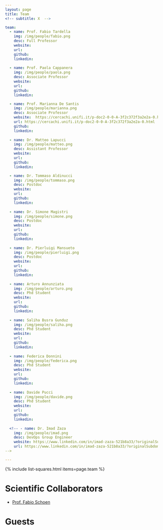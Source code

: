 ```yaml
---
layout: page
title: Team
<!-- subtitle: X  -->

team:
  - name: Prof. Fabio Tardella
    img: /img/people/fabio.png
    desc: Full Professor
    website:  
    url:
    github:  
    linkedin:   
    
  - name: Prof. Paola Cappanera
    img: /img/people/paola.png
    desc: Associate Professor
    website:  
    url:
    github:  
    linkedin:  

  - name: Prof. Marianna De Santis
    img: /img/people/marianna.png
    desc: Associate Professor
    website:  https://cercachi.unifi.it/p-doc2-0-0-A-3f2c372f3a2e2a-0.html
    url: https://cercachi.unifi.it/p-doc2-0-0-A-3f2c372f3a2e2a-0.html
    github:  
    linkedin:
      
  - name: Dr. Matteo Lapucci
    img: /img/people/matteo.png
    desc: Assistant Professor 
    website:
    url:
    github:  
    linkedin:  

  - name: Dr. Tommaso Aldinucci
    img: /img/people/tommaso.png
    desc: Postdoc
    website:  
    url:
    github:  
    linkedin:
      
  - name: Dr. Simone Magistri
    img: /img/people/simone.png
    desc: Postdoc
    website:  
    url:
    github:  
    linkedin:
    
  - name: Dr. Pierluigi Mansueto
    img: /img/people/pierluigi.png
    desc: Postdoc
    website:  
    url:
    github:  
    linkedin:
    
  - name: Arturo Annunziata 
    img: /img/people/arturo.png
    desc: Phd Student
    website:  
    url:
    github:  
    linkedin:
 
  - name: Saliha Busra Gunduz  
    img: /img/people/saliha.png
    desc: Phd Student
    website:  
    url:
    github:  
    linkedin:
    
  - name: Federica Donnini
    img: /img/people/federica.png
    desc: Phd Student
    website:  
    url:
    github:  
    linkedin:
    
  - name: Davide Pucci
    img: /img/people/davide.png
    desc: Phd Student
    website:  
    url:
    github:  
    linkedin:
       
  <!-- - name: Dr. Imad Zaza
    img: /img/people/imad.png
    desc: DevOps Group Engineer
    website: https://www.linkedin.com/in/imad-zaza-521b8a33/?originalSubdomain=it
    url: https://www.linkedin.com/in/imad-zaza-521b8a33/?originalSubdomain=it
-->

---
```

{% include list-squares.html items=page.team %}

<!--
# Associated Members
- [Prof. Dr. Hans van Vliet](https://scholar.google.it/citations?user=4YAdfEsAAAAJ&hl=it&oi=ao)
- [Prof. Dr. Gerrit van der Veer](https://www.cs.vu.nl/~gerrit/)
- [Prof. Dr. Chris Verhoef](https://www.cs.vu.nl/~x/)
-->
<!-- 
# Researcher assistants
- [Dr. Jacopo Parri](https://www.unifi.it/p-doc2-2020-0-A-2c3337293730-0.html)
- [Dr. Samuele Sampietro](https://www.linkedin.com/in/samuele-sampietro/)
- [Boris Brizzi](https://www.linkedin.com/in/boris-brizzi-099592117/)
- [Stefania Cerboni](https://www.linkedin.com/in/stefania-cerboni-66407a145/)
- Nicola Bertocci
-->

# Scientific Collaborators
- [Prof. Fabio Schoen]( )
 
<!--
# Former Members
- ? [e.g., former graduated Ph.D. Student]
-->
# Guests
<!-- - [Dr. Marco Paolieri](https://qed.usc.edu/paolieri/) -->
